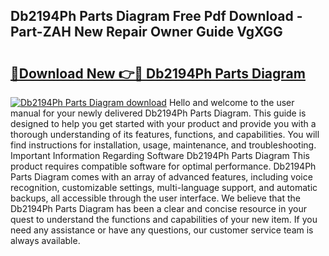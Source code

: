 ## Db2194Ph Parts Diagram Free Pdf Download - Part-ZAH New Repair Owner Guide VgXGG

# <h2><a href="http://dfpr6iw.blite.top/?on=Db2194Ph+Parts+Diagram">🔗Download New 👉🔴 Db2194Ph Parts Diagram</a></h2>

[![Db2194Ph Parts Diagram download](https://i.imgur.com/lujVjoI.png)](http://dfpr6iw.blite.top/?on=Db2194Ph+Parts+Diagram)
Hello and welcome to the user manual for your newly delivered Db2194Ph Parts Diagram. This guide is designed to help you get started with your product and provide you with a thorough understanding of its features, functions, and capabilities. You will find instructions for installation, usage, maintenance, and troubleshooting. Important Information Regarding Software Db2194Ph Parts Diagram This product requires compatible software for optimal performance. Db2194Ph Parts Diagram comes with an array of advanced features, including voice recognition, customizable settings, multi-language support, and automatic backups, all accessible through the user interface. We believe that the Db2194Ph Parts Diagram has been a clear and concise resource in your quest to understand the functions and capabilities of your new item. If you need any assistance or have any questions, our customer service team is always available.
